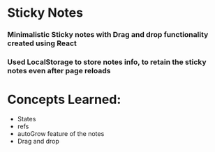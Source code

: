 # Sticky Notes

### Minimalistic Sticky notes with Drag and drop functionality created using React
### Used LocalStorage to store notes info, to retain the sticky notes even after page reloads

# Concepts Learned:
- States
- refs
- autoGrow feature of the notes
- Drag and drop
